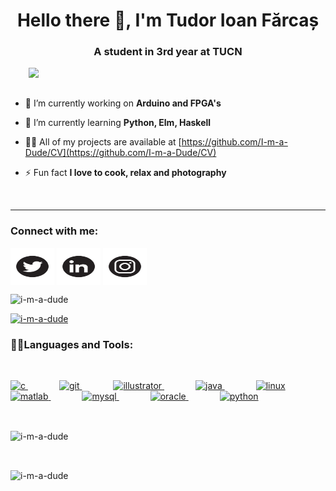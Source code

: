 <h1 align="center">Hello there 👋, I'm Tudor Ioan Fărcaș</h1>
<h3 align="center">A student in 3rd year at TUCN</h3>
<img align="right" width="475" src="https://static.tumblr.com/17703a1b0ebd00c10d60b691376be5e3/gwe9tuq/8MMp8v0eg/tumblr_static_3sbomsnx6nk04ssw0g0gowc0c_640_v2.gif">
<br>
<br>




- 🔭 I’m currently working on **Arduino and FPGA's**

- 🌱 I’m currently learning **Python, Elm, Haskell**

- 👨‍💻 All of my projects are available at [https://github.com/I-m-a-Dude/CV](https://github.com/I-m-a-Dude/CV)

- ⚡ Fun fact **I love to cook, relax and photography**

<br>

---

<h3 align="left">Connect with me:</h3>
<p align="left">
<a href="https://twitter.com/i_am_aa_dude" target="blank"><img align="center" src="https://github.com/I-m-a-Dude/I-m-a-Dude/blob/main/Toto/twitter.svg" alt="i_am_aa_dude" height="60" width="70" /></a>
<a href="https://linkedin.com/in/tudor-ioan-fărcaș" target="blank"><img align="center" src="https://github.com/I-m-a-Dude/I-m-a-Dude/blob/main/Toto/linked.svg" alt="tudor ioan fărcaș" height="60" width="70" /></a>
<a href="https://instagram.com/tudor.i.farcas" target="blank"><img align="center" src="https://github.com/I-m-a-Dude/I-m-a-Dude/blob/main/Toto/insta.svg" alt="tudor.i.farcas" height="60" width="70" /></a>
</p>

<p align="left"> <img src="https://komarev.com/ghpvc/?username=i-m-a-dude&label=Profile%20views&color=0e75b6&style=flat" alt="i-m-a-dude" /> </p>

<p align="left"> <a href="https://github.com/ryo-ma/github-profile-trophy"><img src="https://github-profile-trophy.vercel.app/?username=i-m-a-dude" alt="i-m-a-dude" /></a> </p>

<h3 align="left">👨‍💻Languages and Tools:</h3>
<br>

<p align="left">
  <a href="https://www.cprogramming.com/" target="_blank" rel="noreferrer" style="margin-right: 50px;">
    <img src="https://cdn.jsdelivr.net/gh/devicons/devicon/icons/c/c-plain.svg" alt="c" width="40" height="40">
  </a>
  <a href="https://git-scm.com/" target="_blank" rel="noreferrer" style="margin-right: 50px;">
    <img src="https://cdn.jsdelivr.net/gh/devicons/devicon/icons/git/git-original.svg" alt="git" width="40" height="40">
  </a>
  <a href="https://www.adobe.com/in/products/illustrator.html" target="_blank" rel="noreferrer" style="margin-right: 50px;">
    <img src="https://www.vectorlogo.zone/logos/adobe_illustrator/adobe_illustrator-icon.svg" alt="illustrator" width="40" height="40">
  </a>
  <a href="https://www.java.com" target="_blank" rel="noreferrer" style="margin-right: 50px;">
    <img src="https://cdn.jsdelivr.net/gh/devicons/devicon/icons/java/java-original.svg" alt="java" width="40" height="40">
  </a>
  <a href="https://www.linux.org/" target="_blank" rel="noreferrer" style="margin-right: 50px;">
    <img src="https://cdn.jsdelivr.net/gh/devicons/devicon/icons/linux/linux-original.svg" alt="linux" width="40" height="40">
  </a>
  <a href="https://www.mathworks.com/" target="_blank" rel="noreferrer" style="margin-right: 50px;">
    <img src="https://cdn.jsdelivr.net/gh/devicons/devicon/icons/matlab/matlab-original.svg" alt="matlab" width="40" height="40">
  </a>
  <a href="https://www.mysql.com/" target="_blank" rel="noreferrer" style="margin-right: 50px;">
    <img src="https://cdn.jsdelivr.net/gh/devicons/devicon/icons/mysql/mysql-original.svg" alt="mysql" width="40" height="40">
  </a>
  <a href="https://www.oracle.com/" target="_blank" rel="noreferrer" style="margin-right: 50px;">
    <img src="https://cdn.jsdelivr.net/gh/devicons/devicon/icons/oracle/oracle-original.svg" alt="oracle" width="40" height="40">
  </a>
  <a href="https://www.python.org" target="_blank" rel="noreferrer" style="margin-right: 50px;">
    <img src="https://cdn.jsdelivr.net/gh/devicons/devicon/icons/python/python-original.svg" alt="python" width="40" height="40">
  </a>
</p>



<br>


<p><img align="center" src="https://github-readme-stats.vercel.app/api?username=i-m-a-dude&show_icons=true&locale=en" alt="i-m-a-dude" /></p>

<br>

<p><img align="center" src="https://github-readme-streak-stats.herokuapp.com/?user=i-m-a-dude&" alt="i-m-a-dude" /></p>
